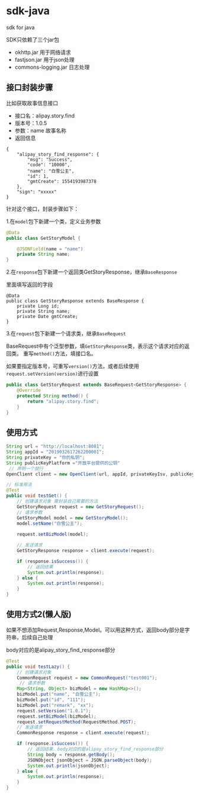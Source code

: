 # sdk-java


sdk for java

SDK只依赖了三个jar包

- okhttp.jar 用于网络请求
- fastjson.jar 用于json处理
- commons-logging.jar 日志处理

## 接口封装步骤

比如获取故事信息接口

- 接口名：alipay.story.find
- 版本号：1.0.5
- 参数：name 故事名称
- 返回信息

```
{
	"alipay_story_find_response": {
		"msg": "Success",
		"code": "10000",
		"name": "白雪公主",
		"id": 1,
		"gmtCreate": 1554193987378
	},
	"sign": "xxxxx"
}
```

针对这个接口，封装步骤如下：

1.在`model`包下新建一个类，定义业务参数


```java
@Data
public class GetStoryModel {

    @JSONField(name = "name")
    private String name;
}
```

2.在`response`包下新建一个返回类GetStoryResponse，继承`BaseResponse`

里面填写返回的字段

```
@Data
public class GetStoryResponse extends BaseResponse {
    private Long id;
    private String name;
    private Date gmtCreate;
}
```

3.在`request`包下新建一个请求类，继承`BaseRequest`

BaseRequest中有个泛型参数，填`GetStoryResponse`类，表示这个请求对应的返回类。
重写`method()`方法，填接口名。

如果要指定版本号，可重写`version()`方法，或者后续使用`request.setVersion(version)`进行设置

```java
public class GetStoryRequest extends BaseRequest<GetStoryResponse> {
    @Override
    protected String method() {
        return "alipay.story.find";
    }
}

```

## 使用方式

```java
String url = "http://localhost:8081";
String appId = "2019032617262200001";
String privateKey = "你的私钥";
String publicKeyPlatform ="开放平台提供的公钥"
 // 声明一个就行
OpenClient client = new OpenClient(url, appId, privateKeyIsv, publicKeyPlatform);

// 标准用法
@Test
public void testGet() {
    // 创建请求对象 需封装自己需要的方法
    GetStoryRequest request = new GetStoryRequest();
    // 请求参数
    GetStoryModel model = new GetStoryModel();
    model.setName("白雪公主");
    
    request.setBizModel(model);

    // 发送请求
    GetStoryResponse response = client.execute(request);

    if (response.isSuccess()) {
        // 返回结果
        System.out.println(response);
    } else {
        System.out.println(response);
    }
}
```

## 使用方式2(懒人版)

如果不想添加Request,Response,Model。可以用这种方式，返回body部分是字符串，后续自己处理

body对应的是alipay_story_find_response部分

```java
@Test
public void testLazy() {
    // 创建请求对象
    CommonRequest request = new CommonRequest("test001");
     // 请求参数
    Map<String, Object> bizModel = new HashMap<>();
    bizModel.put("name", "白雪公主");
    bizModel.put("id", "111");
    bizModel.put("remark", "xx");
    request.setVersion("1.0.1");
    request.setBizModel(bizModel);
    request.setRequestMethod(RequestMethod.POST);
    // 发送请求
    CommonResponse response = client.execute(request);

    if (response.isSuccess()) {
        // 返回结果，body对应的是alipay_story_find_response部分
        String body = response.getBody();
        JSONObject jsonObject = JSON.parseObject(body);
        System.out.println(jsonObject);
    } else {
        System.out.println(response);
    }
}
```
